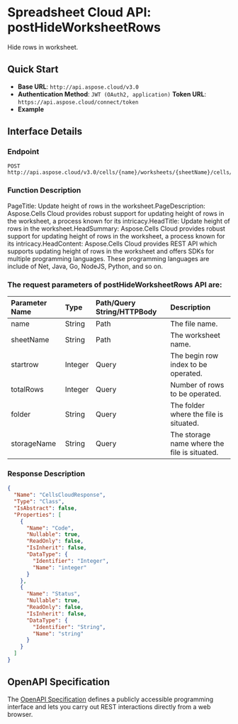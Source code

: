 # **Spreadsheet Cloud API: postHideWorksheetRows**

Hide rows in worksheet. 


## **Quick Start**

- **Base URL**: `http://api.aspose.cloud/v3.0`
- **Authentication Method**: `JWT (OAuth2, application)`  **Token URL**: `https://api.aspose.cloud/connect/token`
- **Example** 

## **Interface Details**

### **Endpoint** 

```
POST http://api.aspose.cloud/v3.0/cells/{name}/worksheets/{sheetName}/cells/rows/hide
```
### **Function Description**
PageTitle: Update height of rows in the worksheet.PageDescription: Aspose.Cells Cloud provides robust support for updating height of rows in the worksheet, a process known for its intricacy.HeadTitle: Update height of rows in the worksheet.HeadSummary: Aspose.Cells Cloud provides robust support for updating height of rows in the worksheet, a process known for its intricacy.HeadContent: Aspose.Cells Cloud provides REST API which supports updating height of rows in the worksheet and offers SDKs for multiple programming languages. These programming languages are include of Net, Java, Go, NodeJS, Python, and so on.

### The request parameters of **postHideWorksheetRows** API are: 

| Parameter Name | Type | Path/Query String/HTTPBody | Description | 
| :- | :- | :- |:- | 
|name|String|Path|The file name.|
|sheetName|String|Path|The worksheet name.|
|startrow|Integer|Query|The begin row index to be operated.|
|totalRows|Integer|Query|Number of rows to be operated.|
|folder|String|Query|The folder where the file is situated.|
|storageName|String|Query|The storage name where the file is situated.|

### **Response Description**
```json
{
  "Name": "CellsCloudResponse",
  "Type": "Class",
  "IsAbstract": false,
  "Properties": [
    {
      "Name": "Code",
      "Nullable": true,
      "ReadOnly": false,
      "IsInherit": false,
      "DataType": {
        "Identifier": "Integer",
        "Name": "integer"
      }
    },
    {
      "Name": "Status",
      "Nullable": true,
      "ReadOnly": false,
      "IsInherit": false,
      "DataType": {
        "Identifier": "String",
        "Name": "string"
      }
    }
  ]
}
```


## OpenAPI Specification

The [OpenAPI Specification](https://reference.aspose.cloud/cells/#/CellsController/PostHideWorksheetRows) defines a publicly accessible programming interface and lets you carry out REST interactions directly from a web browser.


